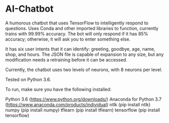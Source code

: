 # AI-Chatbot
A humorous chatbot that uses TensorFlow to intelligently respond to questions. Uses Conda and other imported libraries to function, currently trains with 99.99% accuracy. The bot will only respond if it has 85% accuracy; otherwise, it will ask you to enter something else.

It has six user intents that it can identify: greeting, goodbye, age, name, shop, and hours. The JSON file is capable of expansion to any size, but any modification needs a retraining before it can be accessed.

Currently, the chatbot uses two levels of neurons, with 8 neurons per level.

Tested on Python 3.6.

To run, make sure you have the following installed:

Python 3.6 (https://www.python.org/downloads/)
Anaconda for Python 3.7 (https://www.anaconda.com/products/individual)
ntlk        (pip install ntlk)
numpy       (pip install numpy)
tflearn     (pip install tflearn)
tensorflow  (pip install tensorflow)
